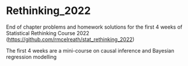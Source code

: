 # Rethinking_2022
End of chapter problems and homework solutions for the first 4 weeks of Statistical Rethinking Course 2022 (https://github.com/rmcelreath/stat_rethinking_2022)

The first 4 weeks are a mini-course on causal inference and Bayesian regression modelling
